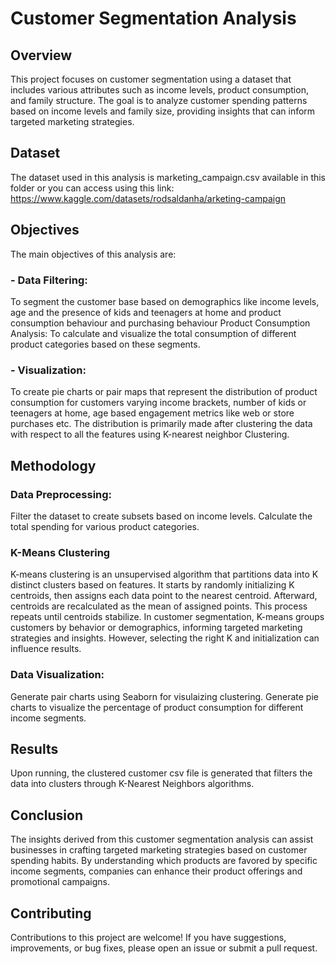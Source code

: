 # Customer Segmentation Analysis
## Overview
This project focuses on customer segmentation using a dataset that includes various attributes such as income levels, product consumption, and family structure. The goal is to analyze customer spending patterns based on income levels and family size, providing insights that can inform targeted marketing strategies.

## Dataset
The dataset used in this analysis is marketing_campaign.csv available in this folder or you can access using this link:  
https://www.kaggle.com/datasets/rodsaldanha/arketing-campaign

## Objectives
The main objectives of this analysis are:

### - Data Filtering: 
To segment the customer base based on demographics like income levels, age and the presence of kids and teenagers at home and product consumption behaviour and purchasing behaviour
Product Consumption Analysis: To calculate and visualize the total consumption of different product categories based on these segments.
### - Visualization: 
To create pie charts or pair maps that represent the distribution of product consumption for customers varying income brackets, number of kids or teenagers at home, age based engagement metrics like web or store purchases etc. 
The distribution is primarily made after clustering the data with respect to all the features using K-nearest neighbor Clustering. 


## Methodology

### Data Preprocessing:

Filter the dataset to create subsets based on income levels.
Calculate the total spending for various product categories.

### K-Means Clustering
K-means clustering is an unsupervised algorithm that partitions data into K distinct clusters based on features. It starts by randomly initializing K centroids, then assigns each data point to the nearest centroid. Afterward, centroids are recalculated as the mean of assigned points. This process repeats until centroids stabilize. In customer segmentation, K-means groups customers by behavior or demographics, informing targeted marketing strategies and insights. However, selecting the right K and initialization can influence results.

### Data Visualization:
Generate pair charts using Seaborn for visulaizing clustering. 
Generate pie charts to visualize the percentage of product consumption for different income segments.

## Results
Upon running, the clustered customer csv file is generated that filters the data into clusters through K-Nearest Neighbors algorithms. 

## Conclusion
The insights derived from this customer segmentation analysis can assist businesses in crafting targeted marketing strategies based on customer spending habits. By understanding which products are favored by specific income segments, companies can enhance their product offerings and promotional campaigns.

## Contributing
Contributions to this project are welcome! If you have suggestions, improvements, or bug fixes, please open an issue or submit a pull request.
